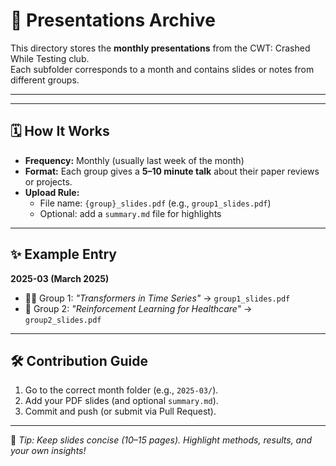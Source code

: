 # 🎤 Presentations Archive

This directory stores the **monthly presentations** from the CWT: Crashed While Testing club.  
Each subfolder corresponds to a month and contains slides or notes from different groups.

---


---

## 🗓 How It Works
- **Frequency:** Monthly (usually last week of the month)  
- **Format:** Each group gives a **5–10 minute talk** about their paper reviews or projects.  
- **Upload Rule:**  
  - File name: `{group}_slides.pdf` (e.g., `group1_slides.pdf`)  
  - Optional: add a `summary.md` file for highlights  

---

## ✨ Example Entry

**2025-03 (March 2025)**  
- 🧑‍💻 Group 1: *"Transformers in Time Series"* → `group1_slides.pdf`  
- 🤖 Group 2: *"Reinforcement Learning for Healthcare"* → `group2_slides.pdf`  

---

## 🛠 Contribution Guide
1. Go to the correct month folder (e.g., `2025-03/`).  
2. Add your PDF slides (and optional `summary.md`).  
3. Commit and push (or submit via Pull Request).  

---

🔔 *Tip: Keep slides concise (10–15 pages). Highlight methods, results, and your own insights!*
